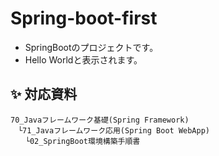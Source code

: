 # Spring-boot-first
* SpringBootのプロジェクトです。<br>
* Hello Worldと表示されます。<br>
## ✨ 対応資料
```
70_Javaフレームワーク基礎(Spring Framework)
　└71_Javaフレームワーク応用(Spring Boot WebApp)
　　└02_SpringBoot環境構築手順書
```
